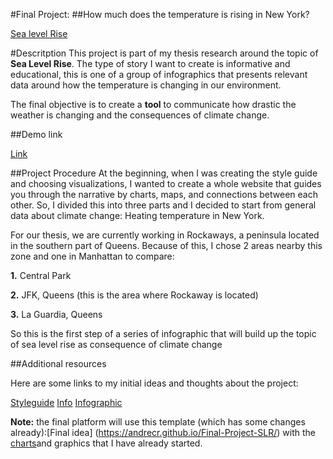 

#Final Project:
##How much does the temperature is rising in New York?

[Sea level Rise](https://github.com/andrecr/Project-Layout/tree/gh-pages)

#Descritption
This project is part of my thesis research around the topic of **Sea Level Rise**. The type of story I want to create is informative and educational, this is one of a group of infographics that presents relevant data around how the temperature is changing in our environment.

The final objective is to create a **tool** to communicate how drastic the weather is changing and the consequences of climate change. 

##Demo link

[Link](https://andrecr.github.io/Project-Layout/)

##Project Procedure
At the beginning, when I was creating the style guide and choosing visualizations,  I wanted to create a whole website that guides you through the narrative by charts, maps, and connections between each other.  So, I divided this into three parts and I decided to start from general data about climate change: Heating temperature in New York.

For our thesis, we are currently working in Rockaways, a peninsula located in the southern part of Queens. Because of this, I chose 2 areas nearby this zone and one in Manhattan to compare:

**1.** Central Park

**2.** JFK, Queens (this is the area where Rockaway is located)

**3.** La Guardia, Queens


So this is the first step of a series of infographic that will build up the topic of sea level rise as consequence of climate change

##Additional resources

Here are some links to my initial ideas and thoughts about the project:

[Styleguide](https://gist.github.com/andrecr/830ee1670bbaa39569d5ecb9da3188ee)
[Info](https://gist.github.com/andrecr/69080fc9275bb163dec8254168f83948)
[Infographic](https://gist.github.com/andrecr/0f5ac7f283e1942dbde1bfc59d61ecad)


**Note:** the final platform will use this template (which has some changes already):[Final idea] (https://andrecr.github.io/Final-Project-SLR/)   with the [charts](https://andrecr.github.io/Project-Layout/)and graphics that I have already started.



